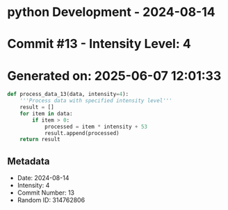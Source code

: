 ﻿# python Development - 2024-08-14
# Commit #13 - Intensity Level: 4
# Generated on: 2025-06-07 12:01:33
```python
def process_data_13(data, intensity=4):
    '''Process data with specified intensity level'''
    result = []
    for item in data:
        if item > 0:
            processed = item * intensity + 53
            result.append(processed)
    return result
```
## Metadata
- Date: 2024-08-14
- Intensity: 4
- Commit Number: 13
- Random ID: 314762806
